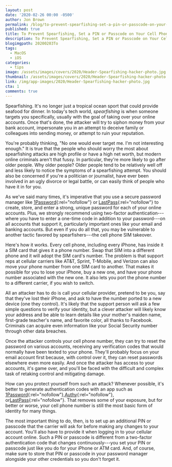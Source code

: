 ```yaml
---
layout: post
date: '2020-02-26 00:00 -0500'
author: Jon Brown
permalink: /blog/to-prevent-spearfishing-set-a-pin-or-passcode-on-your-cell-phone-account/
published: true
title: To Prevent Spearfishing, Set a PIN or Passcode on Your Cell Phone Account
description: To Prevent Spearfishing, Set a PIN or Passcode on Your Cell Phone Account
blogimgpath: 20200203To
tags:
  - MacOS
  - iOS
categories:
  - tips
image: /assets/images/covers/2020/Header-Spearfishing-hacker-photo.jpg
thumbnail: /assets/images/covers/2020/Header-Spearfishing-hacker-photo.jpg
link: /img/app-images/2020/Header-Spearfishing-hacker-photo.jpg
cta: 1
comments: true
---
```

Spearfishing. It's no longer just a tropical ocean sport that could
provide seafood for dinner. In today's tech world, *spearfishing* is
when someone targets you specifically, usually with the goal of taking
over your online accounts. Once that's done, the attacker will try to
siphon money from your bank account, impersonate you in an attempt to
deceive family or colleagues into sending money, or attempt to ruin your
reputation.

You're probably thinking, "No one would ever target me. I'm not
interesting enough." It is true that the people who should worry the
most about spearfishing attacks are high profile or have a high net
worth, but modern online criminals aren't that fussy. In particular,
they're more likely to go after older people. Why older people? Older
people tend to be relatively well off and less likely to notice the
symptoms of a spearfishing attempt. You should also be concerned if
you're a politician or journalist, have ever been involved in an ugly
divorce or legal battle, or can easily think of people who have it in
for you.

As we've said many times, it's imperative that you use a secure password
manager like [1Password](https://1password.com/){:rel="nofollow"} or
[LastPass](https://www.lastpass.com/){:rel="nofollow"} to create, store, and enter
a strong, unique password for each of your online accounts. Plus, we
strongly recommend using two-factor authentication---where you have to
enter a one-time code in addition to your password---on all accounts
that support it, particularly important ones like your email and banking
accounts. But even if you do all that, you may be vulnerable to another
tactic favored by spearfishers---the cell phone SIM takeover.

Here's how it works. Every cell phone, including every iPhone, has
inside it a SIM card that gives it a phone number. Swap that SIM into a
different phone and it will adopt the SIM card's number. The problem is
that support reps at cellular carriers like AT&T, Sprint, T-Mobile, and
Verizon can also move your phone number from one SIM card to another.
That makes it possible for you to lose your iPhone, buy a new one, and
have your phone number associated with the new one. It also lets you
port the phone number to a different carrier, if you wish to switch.

All an attacker has to do is call your cellular provider, pretend to be
you, say that they've lost their iPhone, and ask to have the number
ported to a new device (one they control). It's likely that the support
person will ask a few simple questions to verify your identity, but a
clever attacker will likely know your address and be able to learn
details like your mother's maiden name, first-grade teacher's name, and
favorite color, all thanks to Facebook. Criminals can acquire even
information like your Social Security number through other data
breaches.

Once the attacker controls your cell phone number, they can try to reset
the password on various accounts, receiving any verification codes that
would normally have been texted to your phone. They'll probably focus on
your email account first because, with control over it, they can reset
passwords elsewhere even more easily. And once the attacker has access
to your accounts, it's game over, and you'll be faced with the difficult
and complex task of retaking control and mitigating damage.

How can you protect yourself from such an attack? Whenever possible,
it's better to generate authentication codes with an app such as [1Password](https://1password.com/){:rel="nofollow"},[Authy](https://authy.com/){:rel="nofollow"}, or[LastPass](https://www.lastpass.com/){:rel="nofollow"}. 
That removes some of your exposure, but for better or worse, your cell phone number is still
the most basic form of identity for many things.

The most important thing to do, then, is to set up an additional PIN or
passcode that the carrier will ask for before making any changes to your
account. You'll also have to provide it when logging in to your cellular
account online. Such a PIN or passcode is different from a two-factor
authentication code that changes continuously---you set your PIN or
passcode just like you do for your iPhone or ATM card. And, of course,
make sure to store that PIN or passcode in your password manager
alongside your other credentials so you don't forget it.